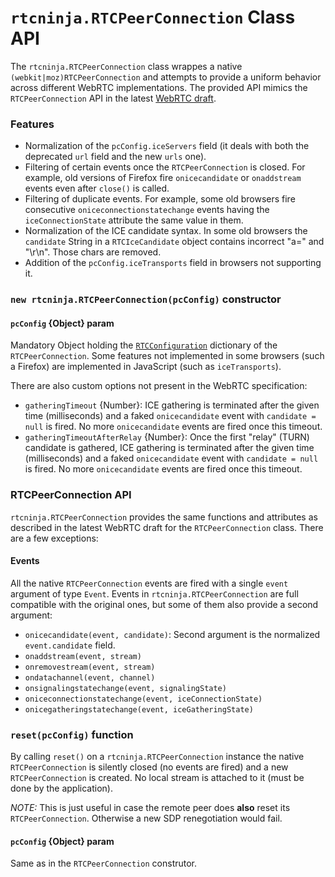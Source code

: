# `rtcninja.RTCPeerConnection` Class API

The `rtcninja.RTCPeerConnection` class wrappes a native `(webkit|moz)RTCPeerConnection` and attempts to provide a uniform behavior across different WebRTC implementations. The provided API mimics the `RTCPeerConnection` API in the latest [WebRTC draft](http://w3c.github.io/webrtc-pc/).


### Features

* Normalization of the `pcConfig.iceServers` field (it deals with both the deprecated `url` field and the new `urls` one).
* Filtering of certain events once the `RTCPeerConnection` is closed. For example, old versions of Firefox fire `onicecandidate` or `onaddstream` events even after `close()` is called.
* Filtering of duplicate events. For example, some old browsers fire consecutive `oniceconnectionstatechange` events having the `iceConnectionState` attribute the same value in them.
* Normalization of the ICE candidate syntax. In some old browsers the `candidate` String in a `RTCIceCandidate` object contains incorrect "a=" and "\r\n". Those chars are removed.
* Addition of the `pcConfig.iceTransports` field in browsers not supporting it.


### `new rtcninja.RTCPeerConnection(pcConfig)` constructor


#### `pcConfig` {Object} param

Mandatory Object holding the [`RTCConfiguration`](http://w3c.github.io/webrtc-pc/#idl-def-RTCConfiguration) dictionary of the `RTCPeerConnection`. Some features not implemented in some browsers (such a Firefox) are implemented in JavaScript (such as `iceTransports`).

There are also custom options not present in the WebRTC specification:

* `gatheringTimeout` {Number}: ICE gathering is terminated after the given time (milliseconds) and a faked `onicecandidate` event with `candidate = null` is fired. No more `onicecandidate` events are fired once this timeout.
* `gatheringTimeoutAfterRelay` {Number}: Once the first "relay" (TURN) candidate is gathered, ICE gathering is terminated after the given time (milliseconds) and a faked `onicecandidate` event with `candidate = null` is fired. No more `onicecandidate` events are fired once this timeout.


### RTCPeerConnection API

`rtcninja.RTCPeerConnection` provides the same functions and attributes as described in the latest WebRTC draft for the `RTCPeerConnection` class. There are a few exceptions:

#### Events

All the native `RTCPeerConnection` events are fired with a single `event` argument of type `Event`. Events in `rtcninja.RTCPeerConnection` are full compatible with the original ones, but some of them also provide a second argument:

* `onicecandidate(event, candidate)`: Second argument is the normalized `event.candidate` field.
* `onaddstream(event, stream)`
* `onremovestream(event, stream)`
* `ondatachannel(event, channel)`
* `onsignalingstatechange(event, signalingState)`
* `oniceconnectionstatechange(event, iceConnectionState)`
* `onicegatheringstatechange(event, iceGatheringState)`


### `reset(pcConfig)` function

By calling `reset()` on a `rtcninja.RTCPeerConnection` instance the native `RTCPeerConnection` is silently closed (no events are fired) and a new `RTCPeerConnection` is created. No local stream is attached to it (must be done by the application).

*NOTE:* This is just useful in case the remote peer does **also** reset its `RTCPeerConnection`. Otherwise a new SDP renegotiation would fail.

#### `pcConfig` {Object} param

Same as in the `RTCPeerConnection` construtor.
